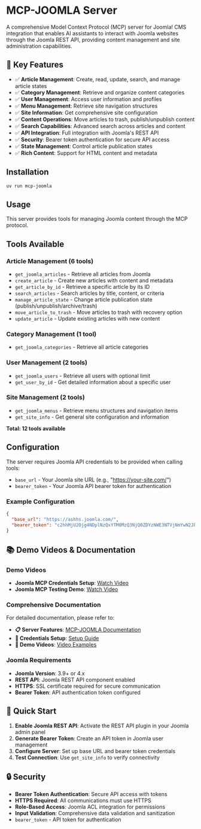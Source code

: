 # MCP-JOOMLA Server

A comprehensive Model Context Protocol (MCP) server for Joomla! CMS integration that enables AI assistants to interact with Joomla websites through the Joomla REST API, providing content management and site administration capabilities.

## 🎯 Key Features

- ✅ **Article Management**: Create, read, update, search, and manage article states
- ✅ **Category Management**: Retrieve and organize content categories
- ✅ **User Management**: Access user information and profiles
- ✅ **Menu Management**: Retrieve site navigation structures
- ✅ **Site Information**: Get comprehensive site configuration
- ✅ **Content Operations**: Move articles to trash, publish/unpublish content
- ✅ **Search Capabilities**: Advanced search across articles and content
- ✅ **API Integration**: Full integration with Joomla's REST API
- ✅ **Security**: Bearer token authentication for secure API access
- ✅ **State Management**: Control article publication states
- ✅ **Rich Content**: Support for HTML content and metadata

## Installation

```bash
uv run mcp-joomla
```

## Usage

This server provides tools for managing Joomla content through the MCP protocol.

## Tools Available

### Article Management (6 tools)
- `get_joomla_articles` - Retrieve all articles from Joomla
- `create_article` - Create new articles with content and metadata
- `get_article_by_id` - Retrieve a specific article by its ID
- `search_articles` - Search articles by title, content, or criteria
- `manage_article_state` - Change article publication state (publish/unpublish/archive/trash)
- `move_article_to_trash` - Move articles to trash with recovery option
- `update_article` - Update existing articles with new content

### Category Management (1 tool)
- `get_joomla_categories` - Retrieve all article categories

### User Management (2 tools)
- `get_joomla_users` - Retrieve all users with optional limit
- `get_user_by_id` - Get detailed information about a specific user

### Site Management (2 tools)
- `get_joomla_menus` - Retrieve menu structures and navigation items
- `get_site_info` - Get general site configuration and information

**Total: 12 tools available**

## Configuration

The server requires Joomla API credentials to be provided when calling tools:
- `base_url` - Your Joomla site URL (e.g., "https://your-site.com/")
- `bearer_token` - Your Joomla API bearer token for authentication

### Example Configuration
```json
{
  "base_url": "https://ashhs.joomla.com/",
  "bearer_token": "c2hhMjU2Ojg4NDplNzQxYTM0MzQ3NjQ0ZDYzNWE3NTVjNmYwN2JkNTk3YjIwZjM3M2U5MjIzYzI3MzNkNTE1NTJhZjBjNDRlMWFj"
}
```

## 📚 Demo Videos & Documentation

### Demo Videos
- **Joomla MCP Credentials Setup**: [Watch Video](https://drive.google.com/file/d/1eXJCE2PqgX-wZ582q3_DGzAxNWx5n1cC/view?usp=sharing)
- **Joomla MCP Testing Demo**: [Watch Video](https://drive.google.com/file/d/1LD7NNYvd9r1Mj7JN73bZEBqpKY6uclhT/view?usp=sharing)

### Comprehensive Documentation
For detailed documentation, please refer to:
- **📋 Server Features**: [MCP-JOOMLA Documentation](../../../../mcp_servers_documentation/MCP-JOOMLA/server_features.md)
- **🔐 Credentials Setup**: [Setup Guide](../../../../mcp_servers_documentation/MCP-JOOMLA/credentials.md)
- **🎥 Demo Videos**: [Video Examples](../../../../mcp_servers_documentation/MCP-JOOMLA/demo_videos.md)

### Joomla Requirements
- **Joomla Version**: 3.9+ or 4.x
- **REST API**: Joomla REST API component enabled
- **HTTPS**: SSL certificate required for secure communication
- **Bearer Token**: API authentication token configured

## 🚀 Quick Start

1. **Enable Joomla REST API**: Activate the REST API plugin in your Joomla admin panel
2. **Generate Bearer Token**: Create an API token in Joomla user management
3. **Configure Server**: Set up base URL and bearer token credentials
4. **Test Connection**: Use `get_site_info` to verify connectivity

## 🔒 Security

- **Bearer Token Authentication**: Secure API access with tokens
- **HTTPS Required**: All communications must use HTTPS
- **Role-Based Access**: Joomla ACL integration for permissions
- **Input Validation**: Comprehensive data validation and sanitization
- `bearer_token` - API token for authentication
